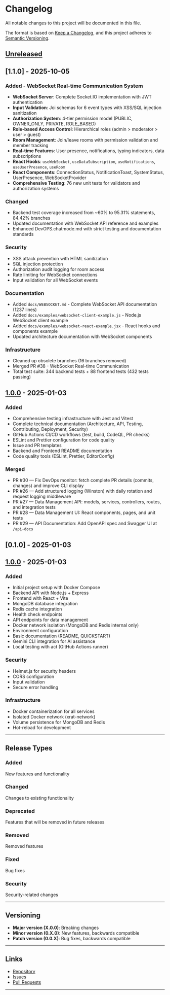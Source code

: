# Changelog

All notable changes to this project will be documented in this file.

The format is based on [Keep a Changelog](https://keepachangelog.com/en/1.0.0/),
and this project adheres to [Semantic Versioning](https://semver.org/spec/v2.0.0.html).

## [Unreleased]

## [1.1.0] - 2025-10-05

### Added - WebSocket Real-time Communication System
- **WebSocket Server**: Complete Socket.IO implementation with JWT authentication
- **Input Validation**: Joi schemas for 6 event types with XSS/SQL injection sanitization
- **Authorization System**: 4-tier permission model (PUBLIC, OWNER_ONLY, PRIVATE, ROLE_BASED)
- **Role-based Access Control**: Hierarchical roles (admin > moderator > user > guest)
- **Room Management**: Join/leave rooms with permission validation and member tracking
- **Real-time Features**: User presence, notifications, typing indicators, data subscriptions
- **React Hooks**: `useWebSocket`, `useDataSubscription`, `useNotifications`, `useUserPresence`, `useRoom`
- **React Components**: ConnectionStatus, NotificationToast, SystemStatus, UserPresence, WebSocketProvider
- **Comprehensive Testing**: 76 new unit tests for validators and authorization systems

### Changed
- Backend test coverage increased from ~60% to 95.31% statements, 84.42% branches
- Updated documentation with WebSocket API reference and examples
- Enhanced DevOPS.chatmode.md with strict testing and documentation standards

### Security
- XSS attack prevention with HTML sanitization
- SQL injection protection
- Authorization audit logging for room access
- Rate limiting for WebSocket connections
- Input validation for all WebSocket events

### Documentation
- Added `docs/WEBSOCKET.md` - Complete WebSocket API documentation (1237 lines)
- Added `docs/examples/websocket-client-example.js` - Node.js WebSocket client example
- Added `docs/examples/websocket-react-example.jsx` - React hooks and components example
- Updated architecture documentation with WebSocket components

### Infrastructure
- Cleaned up obsolete branches (16 branches removed)
- Merged PR #38 - WebSocket Real-time Communication
- Total test suite: 344 backend tests + 88 frontend tests (432 tests passing)

## [1.0.0] - 2025-01-03

### Added
- Comprehensive testing infrastructure with Jest and Vitest
- Complete technical documentation (Architecture, API, Testing, Contributing, Deployment, Security)
- GitHub Actions CI/CD workflows (test, build, CodeQL, PR checks)
- ESLint and Prettier configuration for code quality
- Issue and PR templates
- Backend and Frontend README documentation
- Code quality tools (ESLint, Prettier, EditorConfig)

### Merged
- PR #30 — Fix DevOps monitor: fetch complete PR details (commits, changes) and improve CLI display
- PR #26 — Add structured logging (Winston) with daily rotation and request logging middleware
- PR #27 — Data Management API: models, services, controllers, routes, and integration tests
- PR #28 — Data Management UI: React components, pages, and unit tests
- PR #29 — API Documentation: Add OpenAPI spec and Swagger UI at `/api-docs`

## [0.1.0] - 2025-01-03

## [1.0.0] - 2025-01-03

### Added
- Initial project setup with Docker Compose
- Backend API with Node.js + Express
- Frontend with React + Vite
- MongoDB database integration
- Redis cache integration
- Health check endpoints
- API endpoints for data management
- Docker network isolation (MongoDB and Redis internal only)
- Environment configuration
- Basic documentation (README, QUICKSTART)
- Gemini CLI integration for AI assistance
- Local testing with act (GitHub Actions runner)

### Security
- Helmet.js for security headers
- CORS configuration
- Input validation
- Secure error handling

### Infrastructure
- Docker containerization for all services
- Isolated Docker network (xrat-network)
- Volume persistence for MongoDB and Redis
- Hot-reload for development

---

## Release Types

### Added
New features and functionality

### Changed
Changes to existing functionality

### Deprecated
Features that will be removed in future releases

### Removed
Removed features

### Fixed
Bug fixes

### Security
Security-related changes

---

## Versioning

- **Major version (X.0.0)**: Breaking changes
- **Minor version (0.X.0)**: New features, backwards compatible
- **Patch version (0.0.X)**: Bug fixes, backwards compatible

---

## Links

- [Repository](https://github.com/xLabInternet/xRatEcosystem)
- [Issues](https://github.com/xLabInternet/xRatEcosystem/issues)
- [Pull Requests](https://github.com/xLabInternet/xRatEcosystem/pulls)

---

[Unreleased]: https://github.com/xLabInternet/xRatEcosystem/compare/v1.0.0...HEAD
[1.0.0]: https://github.com/xLabInternet/xRatEcosystem/releases/tag/v1.0.0
